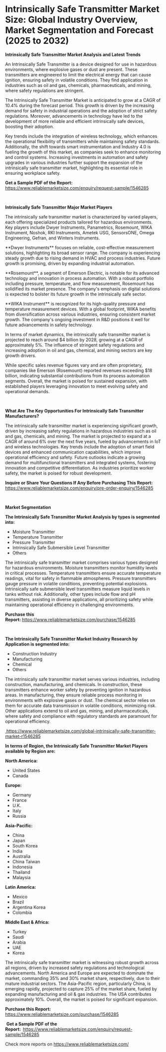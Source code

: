 <p><h1>Intrinsically Safe Transmitter Market Size: Global Industry Overview, Market Segmentation and Forecast (2025 to 2032)</h1></p><p><strong>Intrinsically Safe Transmitter Market Analysis and Latest Trends</strong></p>
<p><p>An Intrinsically Safe Transmitter is a device designed for use in hazardous environments, where explosive gases or dust are present. These transmitters are engineered to limit the electrical energy that can cause ignition, ensuring safety in volatile conditions. They find application in industries such as oil and gas, chemicals, pharmaceuticals, and mining, where safety regulations are stringent.</p><p>The Intrinsically Safe Transmitter Market is anticipated to grow at a CAGR of 10.4% during the forecast period. This growth is driven by the increasing demand for safety in industrial operations and the adoption of strict safety regulations. Moreover, advancements in technology have led to the development of more reliable and efficient intrinsically safe devices, boosting their adoption.</p><p>Key trends include the integration of wireless technology, which enhances the operational flexibility of transmitters while maintaining safety standards. Additionally, the shift towards smart instrumentation and Industry 4.0 is fueling the growth of this market, as companies seek to enhance monitoring and control systems. Increasing investments in automation and safety upgrades in various industries further support the expansion of the intrinsically safe transmitter market, highlighting its essential role in ensuring workplace safety.</p></p>
<p><strong>Get a Sample PDF of the Report:&nbsp;</strong> <a href="https://www.reliablemarketsize.com/enquiry/request-sample/1546285?utm_campaign=2216&utm_medium=2&utm_source=Github&utm_content=ia&utm_term=17022025&utm_id=intrinsically-safe-transmitter">https://www.reliablemarketsize.com/enquiry/request-sample/1546285</a></p>
<p>&nbsp;</p>
<p><strong>Intrinsically Safe Transmitter Major Market Players</strong></p>
<p><p>The intrinsically safe transmitter market is characterized by varied players, each offering specialized products tailored for hazardous environments. Key players include Dwyer Instruments, Panametrics, Rosemount, WIKA Instrument, Noshok, RKI Instruments, Ametek USG, SensorsONE, Omega Engineering, Gefran, and Winters Instruments.</p><p>**Dwyer Instruments** focuses on reliable, cost-effective measurement solutions, highlighting its broad sensor range. The company is experiencing steady growth due to rising demand in HVAC and process industries. Future growth is promising, driven by expanding industrial automation.</p><p>**Rosemount**, a segment of Emerson Electric, is notable for its advanced technology and innovation in process automation. With a robust portfolio including pressure, temperature, and flow measurement, Rosemount has solidified its market presence. The company's emphasis on digital solutions is expected to bolster its future growth in the intrinsically safe sector.</p><p>**WIKA Instrument** is recognized for its high-quality pressure and temperature measurement devices. With a global footprint, WIKA benefits from diversification across various industries, ensuring consistent market growth. The company's ongoing investment in R&D positions it well for future advancements in safety technology.</p><p>In terms of market dynamics, the intrinsically safe transmitter market is projected to reach around $4 billion by 2028, growing at a CAGR of approximately 5%. The influence of stringent safety regulations and increasing adoption in oil and gas, chemical, and mining sectors are key growth drivers.</p><p>While specific sales revenue figures vary and are often proprietary, companies like Emerson (Rosemount) reported revenues exceeding $18 billion, indicating substantial contributions from its process automation segments. Overall, the market is poised for sustained expansion, with established players leveraging innovation to meet evolving safety and operational demands.</p></p>
<p>&nbsp;</p>
<p><strong>What Are The Key Opportunities For Intrinsically Safe Transmitter Manufacturers?</strong></p>
<p><p>The intrinsically safe transmitter market is experiencing significant growth, driven by increasing safety regulations in hazardous industries such as oil and gas, chemicals, and mining. The market is projected to expand at a CAGR of around 6% over the next five years, fueled by advancements in IoT and wireless technologies. Key trends include the adoption of smart field devices and enhanced communication capabilities, which improve operational efficiency and safety. Future outlooks indicate a growing demand for multifunctional transmitters and integrated systems, fostering innovation and competitive differentiation. As industries prioritize worker safety, the market is poised for robust development.</p></p>
<p><strong>Inquire or Share Your Questions If Any Before Purchasing This Report:</strong> <a href="https://www.reliablemarketsize.com/enquiry/pre-order-enquiry/1546285?utm_campaign=2216&utm_medium=2&utm_source=Github&utm_content=ia&utm_term=17022025&utm_id=intrinsically-safe-transmitter">https://www.reliablemarketsize.com/enquiry/pre-order-enquiry/1546285</a></p>
<p>&nbsp;</p>
<p><strong>Market Segmentation</strong></p>
<p><strong>The Intrinsically Safe Transmitter Market Analysis by types is segmented into:</strong></p>
<p><ul><li>Moisture Transmitter</li><li>Temperature Transmitter</li><li>Pressure Transmitter</li><li>Intrinsically Safe Submersible Level Transmitter</li><li>Others</li></ul></p>
<p><p>The intrinsically safe transmitter market comprises various types designed for hazardous environments. Moisture transmitters monitor humidity levels in critical processes. Temperature transmitters ensure accurate temperature readings, vital for safety in flammable atmospheres. Pressure transmitters gauge pressure in volatile conditions, preventing potential explosions. Intrinsically safe submersible level transmitters measure liquid levels in tanks without risk. Additionally, other types include flow and pH transmitters, assisting in diverse applications, all prioritizing safety while maintaining operational efficiency in challenging environments.</p></p>
<p><strong>Purchase this Report:&nbsp;</strong><a href="https://www.reliablemarketsize.com/purchase/1546285?utm_campaign=2216&utm_medium=2&utm_source=Github&utm_content=ia&utm_term=17022025&utm_id=intrinsically-safe-transmitter">https://www.reliablemarketsize.com/purchase/1546285</a></p>
<p>&nbsp;</p>
<p><strong>The Intrinsically Safe Transmitter Market Industry Research by Application is segmented into:</strong></p>
<p><ul><li>Construction Industry</li><li>Manufacturing</li><li>Chemical</li><li>Others</li></ul></p>
<p><p>The intrinsically safe transmitter market serves various industries, including construction, manufacturing, and chemicals. In construction, these transmitters enhance worker safety by preventing ignition in hazardous areas. In manufacturing, they ensure reliable process monitoring in environments with explosive gases or dust. The chemical sector relies on them for accurate data transmission in volatile conditions, minimizing risk. Other applications extend to oil and gas, mining, and pharmaceuticals, where safety and compliance with regulatory standards are paramount for operational efficiency.</p></p>
<p><a href="https://www.reliablemarketsize.com/global-intrinsically-safe-transmitter-market-r1546285?utm_campaign=2216&utm_medium=2&utm_source=Github&utm_content=ia&utm_term=17022025&utm_id=intrinsically-safe-transmitter">&nbsp;https://www.reliablemarketsize.com/global-intrinsically-safe-transmitter-market-r1546285</a></p>
<p><strong>In terms of Region, the Intrinsically Safe Transmitter Market Players available by Region are:</strong></p>
<p>
    <p> <strong> North America: </strong>
        <ul>
            <li>United States</li>
            <li>Canada</li>
        </ul>
        </p> 
    <p> <strong> Europe: </strong>
        <ul>
            <li>Germany</li>
            <li>France</li>
            <li>U.K.</li>
            <li>Italy</li>
            <li>Russia</li>
        </ul>
        </p> 
    <p> <strong> Asia-Pacific: </strong>
        <ul>
            <li>China</li>
            <li>Japan</li>
            <li>South Korea</li>
            <li>India</li>
            <li>Australia</li>
            <li>China Taiwan</li>
            <li>Indonesia</li>
            <li>Thailand</li>
            <li>Malaysia</li>
        </ul>
        </p> 
    <p> <strong> Latin America: </strong>
        <ul>
            <li>Mexico</li>
            <li>Brazil</li>
            <li>Argentina Korea</li>
            <li>Colombia</li>
        </ul>
        </p> 
    <p> <strong> Middle East & Africa: </strong>
        <ul>
            <li>Turkey</li>
            <li>Saudi</li>
            <li>Arabia</li>
            <li>UAE</li>
            <li>Korea</li>
        </ul>
    </p>
    </p>
<p><p>The intrinsically safe transmitter market is witnessing robust growth across all regions, driven by increased safety regulations and technological advancements. North America and Europe are expected to dominate the market, commanding 35% and 30% market share, respectively, due to their mature industrial sectors. The Asia-Pacific region, particularly China, is emerging rapidly, projected to capture 25% of the market share, fueled by expanding manufacturing and oil & gas industries. The USA contributes approximately 10%. Overall, the market is poised for significant expansion.</p></p>
<p><strong>Purchase this Report: </strong><a href="https://www.reliablemarketsize.com/purchase/1546285?utm_campaign=2216&utm_medium=2&utm_source=Github&utm_content=ia&utm_term=17022025&utm_id=intrinsically-safe-transmitter">https://www.reliablemarketsize.com/purchase/1546285</a></p>
<p>&nbsp;<strong>Get a Sample PDF of the Report:&nbsp;&nbsp;</strong><a href="https://www.reliablemarketsize.com/enquiry/request-sample/1546285?utm_campaign=2216&utm_medium=2&utm_source=Github&utm_content=ia&utm_term=17022025&utm_id=intrinsically-safe-transmitter">https://www.reliablemarketsize.com/enquiry/request-sample/1546285</a></p>
<p><strong></strong></p>
<p>Check more reports on <a href="https://www.reliablemarketsize.com/?utm_campaign=2216&utm_medium=2&utm_source=Github&utm_content=ia&utm_term=17022025&utm_id=intrinsically-safe-transmitter">https://www.reliablemarketsize.com/</a></p>